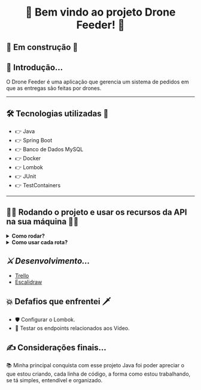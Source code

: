 <h1 align="center">🚀 Bem vindo ao projeto Drone Feeder! 🚀</h1>

<h2>🚧 Em construção 🚧</h2>

<h2>🥱 Introdução...</h2>

<p>O Drone Feeder é uma aplicação que gerencia um sistema de pedidos em que as entregas são feitas por drones.</p>

---

<h2>🛠️ Tecnologias utilizadas 🧰</h2>

<ul>
  <li>👉 Java</li>
  <li>👉 Spring Boot</li>
  <li>👉 Banco de Dados MySQL</li>
  <li>👉 Docker</li>
  <li>👉 Lombok</li>
  <li>👉 JUnit</li>
  <li>👉 TestContainers</li>
</ul>

---

<h2>👨‍💻 Rodando o projeto e usar os recursos da API na sua máquina 👨‍💻</h2>

<details>
  
<summary><strong>Como rodar?</strong></summary>
  
1. Clone o repositório com o comando:
  - `git clone git@github.com:abnerferreiradesousa/drone-feeder.git`;
    - Entre na pasta do repositório:
      - `cd drone-feeder`
2. Inicie a aplicação com o comando:
 - `docker-compose up -d --build`
   - *Obs: Este comando será responsável por criar dois cointainers docker: um para iniciar banco de dados e populá-lo, e outro para subir a API e disponilizar uma URL para acesso da aplicação.*
  
</details>
<details>
  
<summary><strong>Como usar cada rota?</strong></summary>  
</br>
 
[Rotas Documentadas](https://github.com/caioBatistaDosSantos/Project-Tryitter/blob/main/BlogsAPI.md)
      
</details>

<h2><i> ⚔️ Desenvolvimento...</i></h2>

- [Trello](https://trello.com/c/9tutsbgi/11-link-do-escalidraw-https-excalidrawcom-json6iooox5zdvz4of7xxzyny7vcx0bqpjbjhsoorrjftta)
- [Escalidraw](https://excalidraw.com/#json=6IooOx5zDVZ4OF7XXzyny,7vCx0bQpJBJHSoOrRJfTtA)

<h2>💥 Defafios que enfrentei 🗡️</h2> 

* 🛡️ Configurar o Lombok.
* 🥊 Testar os endpoints relacionados aos Vídeo.

<h2>✍️ Considerações finais...</h2>

<p>📚 Minha principal conquista com esse projeto Java foi poder apreciar o que estou criando, cada linha de código, a forma como estou trabalhando, se tá simples, entendível e organizado.</p>

